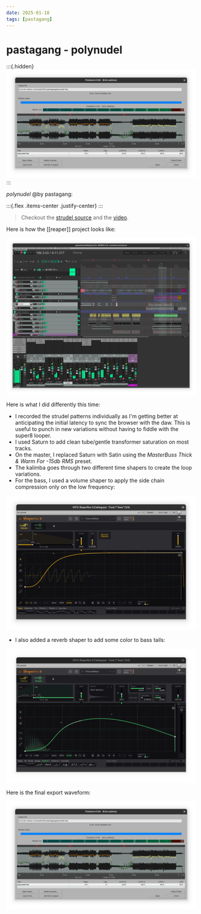 ```yaml
---
date: 2025-01-18
tags: [pastagang]
---
```

# pastagang - polynudel

:::{.hidden}
![pgPolynudel-export.png](media/pgPolynudel-export.png)
:::

*polynudel* @by pastagang:

:::{.flex .items-center .justify-center}
<peaks-player url="https://cdn.midirus.com/audio/2024-pastagang/polynudel"></peaks-player>
:::

> Checkout the [strudel source](https://strudel.cc/?rRLQ66BMAxgQ) and the [video](https://youtu.be/2kGB7lrhy5Q).


Here is how the [[reaper]] project looks like:

![pgPolynudel-final.png](media/pgPolynudel-final.png)

Here is what I did differently this time:

- I recorded the strudel patterns individually as I'm getting better at anticipating the initial latency to sync the browser with the daw. This is useful to punch in new variations without having to fiddle with the super8 looper.
- I used Saturn to add clean tube/gentle transformer saturation on most tracks.
- On the master, I replaced Saturn with Satin using the *MasterBuss Thick & Warm For -15db RMS* preset.
- The kalimba goes through two different time shapers to create the loop variations.
- For the bass, I used a volume shaper to apply the side chain compression only on the low frequency:

![pgPolynudel-sidechain](media/pgPolynudel-sidechain.png)

- I also added a reverb shaper to add some color to bass tails:

![pgPolynudel-reverb](media/pgPolynudel-reverb.png)

Here is the final export waveform:

![pgPolynudel-export.png](media/pgPolynudel-export.png)
